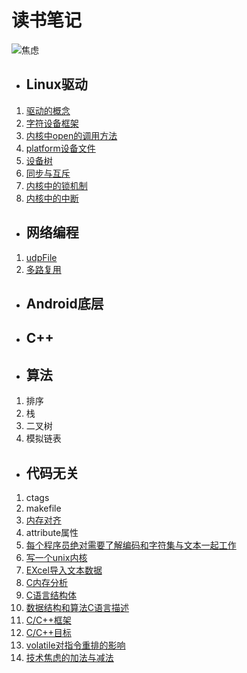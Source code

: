 # 读书笔记
 
![焦虑](https://github.com/money89757/Linux-Book/blob/master/picture/heart.JPG)

* ## Linux驱动   
1. [驱动的概念](https://github.com/money89757/Linux-Book/blob/master/Device%20driver/driver%20day1.md) 
2. [字符设备框架](https://github.com/money89757/Linux-Book/blob/master/Device%20driver/driver%20day2.md)
3. [内核中open的调用方法](https://github.com/money89757/Linux-Book/blob/master/Device%20driver/driver%20day3.md) 
4. [platform设备文件](https://github.com/money89757/Linux-Book/blob/master/Device%20driver/driver%20day4.md)
5. [设备树](https://github.com/money89757/Linux-Book/blob/master/Device%20driver/driver%20day5.md)
6. [同步与互斥](https://github.com/money89757/Linux-Book/blob/master/Device%20driver/driver%20day7.md)
7. [内核中的锁机制](https://github.com/money89757/Linux-Book/blob/master/Device%20driver/driver%20day6.md)
8. [内核中的中断](https://github.com/money89757/Linux-Book/blob/master/Device%20driver/driver%20day8.md)

* ## 网络编程
1. [udpFile](https://github.com/money89757/Linux-Book/tree/master/%E7%BD%91%E7%BB%9C%E7%BC%96%E7%A8%8B/udpFile/udpFile)
2. [多路复用](https://github.com/money89757/Linux-Book/tree/master/%E7%BD%91%E7%BB%9C%E7%BC%96%E7%A8%8B/udpFile/%E5%A4%9A%E8%B7%AF%E5%A4%8D%E7%94%A8)

* ## Android底层

* ## C++

* ## 算法
1. 排序
2. 栈
3. 二叉树
4. 模拟链表

* ## 代码无关
1. ctags
2. makefile
3. [内存对齐](https://github.com/money89757/Linux-Book/blob/master/%E4%BB%A3%E7%A0%81%E6%97%A0%E5%85%B3/%E5%86%85%E5%AD%98%E5%AF%B9%E9%BD%90.md)
4. attribute属性
5. [每个程序员绝对需要了解编码和字符集与文本一起工作](http://kunststube.net/encoding/)
6. [写一个unix内核](https://indradhanush.github.io/blog/writing-a-unix-shell-part-1/)
7. [EXcel导入文本数据](http://blog.163.com/sunlongfei0218@126/blog/static/976953332011740723915/)
8. [C内存分析](http://marek.vavrusa.com/c/memory/2015/02/20/memory)
9. [C语言结构体](http://blog.jobbole.com/57822/)
10. [数据结构和算法C语言描述](http://www.luocong.com/dsaanotes/index-Z-H-1.htm#node_toc_start)
11. [C/C++框架](http://www.jianshu.com/p/37dcc830abc2)
12. [C/C++目标](http://blog.csdn.net/langeldep/article/details/6293655)
13. [volatile对指令重排的影响](https://mp.weixin.qq.com/s?__biz=MzI1MTIzMzI2MA==&mid=2650562071&idx=1&sn=f38957e70329e14a994ee53c96751331&chksm=f1fee894c68961827a883c365a1d3646ff8b3b7267dc97cacd93ca265375d52e2a08c4d6806a&scene=0#rd)
14. [技术焦虑的加法与减法](https://mp.weixin.qq.com/s?__biz=MjM5MjAwODM4MA==&mid=2650692192&idx=1&sn=f81535eb3e30730d6a9aff6d230f8036&chksm=bea62bb389d1a2a5e488341ed4213fae0f1046b0eabd6c47d0bf2494a96efbfff0f2aa50d9e4&scene=0#rd)
